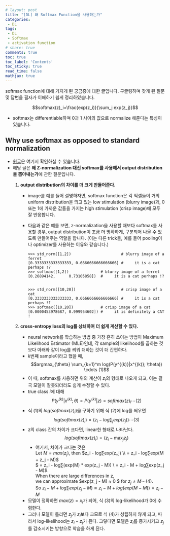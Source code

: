 ```yaml
---
# layout: post
title: "[DL] 왜 Softmax Function을 사용하는가"
categories:
 - DL
tags: 
 - DL
 - Softmax
 - activation function
# share: true 
comments: true 
toc: true
toc_label: 'Contents'
toc_sticky: true
read_time: false
mathjax: true
---
```


<style>
  table, tr, td {
    /* border-collapse: collapse; */
    /* border: solid 1px black; */
    text-align: center;
    width: 60%;
    margin: 0 auto;
    padding: 5px;
  }
</style>

<style type="text/css">
    img {
        width: 500px;
        text-align: center;
    }
</style>

softmax function에 대해 가지게 된 궁금증에 대한 글입니다. 구글링하며 찾게 된 질문 및 답변을 필자가 이해하기 쉽게 정리하였습니다.  

$$softmax(z)_i=\frac{exp(z_i)}{\sum_j exp(z_j)}$$

- softmax는 differentiable하며 0과 1 사이의 값으로 normalize 해준다는 특성이 있습니다.  

## Why use softmax as opposed to standard normalization
- [원글](https://stackoverflow.com/questions/17187507/why-use-softmax-as-opposed-to-standard-normalization)은 여기서 확인하실 수 있습니다.
- 해당 글은 **왜 Z-normalization 대신 softmax를 사용해서 output distribution을 뽑아내는가**에 관한 질문입니다.  
    1. **output distribution의 차이를 더 크게 만들어준다.**
        - image를 예를 들어 설명하자면, softmax function은 각 픽셀들이 거의 uniform distribution을 띄고 있는 low stimulation (blurry image)과, 0 또는 1에 가까운 값들을 가지는 high stimulation (crisp image)에 모두 잘 반응합니다.
        - 다음과 같은 예를 보면, z-normalization을 사용할 때보다 softmax를 사용할 경우, output distribution이 조금 더 명확하게, 구분되어 나올 수 있도록 만들어주는 역할을 합니다. (이는 다른 trick들, 예를 들어 pooling이나 optimizer를 사용하는 이유와 같습니다.)

            ````
            >>> std_norm([1,2])                      # blurry image of a ferret
            [0.3333333333333333, 0.6666666666666666] #     it is a cat perhaps !?
            >>> softmax([1,2])              # blurry image of a ferret
            [0.26894142,      0.73105858])  #     it is a cat perhaps !?


            >>> std_norm([10,20])                    # crisp image of a cat
            [0.3333333333333333, 0.6666666666666666] #     it is a cat perhaps !?
            >>> softmax([10,20])            # crisp image of a cat
            [0.0000453978687, 0.999954602]) #     it is definitely a CAT !
            ````

    1. **cross-entropy loss의 log를 상쇄하여 더 쉽게 계산할 수 있다.**
        - neural network를 학습하는 방법 중 가장 흔히 쓰이는 방법이 Maximum Likelihood Estimator (MLE)인데, 각 sample의 likelihood를 곱하는 것보다 아래와 같이 log를 씌워 더하는 것이 더 간편하다.  
        - *k*번째 sample이라고 했을 때, 
        $$argmax_{\theta} \sum_{k=1}^m log(P(y^{(k)}|x^{(k)}; \theta)) \cdots (1)$$  
        - 이 때, softmax를 사용하면 위의 계산이 $z_i$의 형태로 나오게 되고, 이는 결국 모델이 잘못되더라도 쉽게 수정할 수 있다.
        - true class *i*에 대해 
        $$P(y^{(k)}|x^{(k)}; \theta)=P(y^{(k)}|z)=softmax(z)_i \cdots (2)$$
        - 식 (1)의 $log(softmax(z)_i)$을 구하기 위해 식 (2)에 log를 씌우면 
        $$ log(softmax(z)_i) =  (z_i-log \sum_j exp(z_j)) \cdots (3)$$
        - z의 class 간의 차이가 크다면, linear한 형태로 나타난다.
        $$ log(softmax(z)_i) =  (z_i-\max_jz_j)$$
            - 여기서, 차이가 크다는 것은  
            Let $M = max(z_j)$, then $z_i - log∑exp(z_j) \\ = z_i - log∑exp(M + z_j - M)$  
            $ = z_i - log∑(exp(M) * exp(z_j - M)) \\ = z_i - M + log∑exp(z_j - M)$.  
            When there are large differences in z,  
            we can approximate $exp(z_j - M) ≈ 0 $ for $z_j ≠ M \cdots (4)$.  
            So $z_i - M + log∑exp(z_j - M) ≈ z_i - M + log(exp(M - M)) = z_i - M$ 
        - 모델이 정확하면 $max(z) = x_i$가 되어, 식 (3)의 log-likelihood가 0에 수렴한다.
        - 그러나 모델이 틀리면 $z_j$가 $z_i$보다 크므로 식 (4)가 성립하지 않게 되고, 따라서 log-likelihood는 $z_i-z_j$가 된다. 그렇다면 모델은 $z_i$를 증가시키고 $z_j$를 감소시키는 방향으로 학습을 하게 된다.

